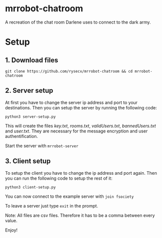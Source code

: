 # mrrobot-chatroom
A recreation of the chat room Darlene uses to connect to the dark army. 

# Setup

## 1. Download files

`git clone https://github.com/rysecx/mrrobot-chatroom && cd mrrobot-chatroom`

## 2. Server setup 

At first you have to change the server ip address and port to your destinations.
Then you can setup the server by running the following code:

`python3 server-setup.py`

This will create the files *key.txt*, *rooms.txt*, *validUsers.txt*, *bannedUsers.txt* and *user.txt*.
They are necessary for the message encryption and user authentification.

Start the server with `mrrobot-server`

## 3. Client setup

To setup the client you have to change the ip address and port again. 
Then you can run the following code to setup the rest of it:

`python3 client-setup.py`

You can now connect to the example server with `join fsociety`

To leave a server just type `exit` in the prompt.

Note: All files are csv files. Therefore it has to be a comma between every value.

Enjoy!
